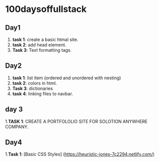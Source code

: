 # 100daysoffullstack



 ## Day1

 1. **task 1**: create a basic htmal site.
 2. **task 2**: add head element.
 3. **Task 3**: Text formatting tags.


  ## Day2

 1. **task 1**: list item (ordered and unordered with nesting)
 2. **task 2**: colors in html.
 3. **Task 3**: dictionaries
 4. **task 4**: linking files to navbar.
     
## day 3
1.**TASK 1**: CREATE A PORTFOLOLIO SITE FOR SOLOTION ANYWHERE COMPANY.

## Day4
1.**Task 1**: [Basic CSS Styles] (https://heuristic-jones-7c2294.netlify.com/)
